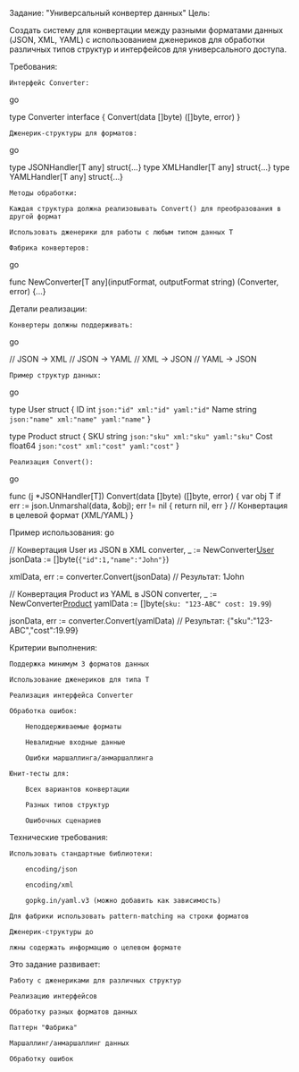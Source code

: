 Задание: "Универсальный конвертер данных"
Цель:

Создать систему для конвертации между разными форматами данных (JSON, XML, YAML) с использованием дженериков для обработки различных типов структур и интерфейсов для универсального доступа.

Требования:

    Интерфейс Converter:

go

type Converter interface {
    Convert(data []byte) ([]byte, error)
}

    Дженерик-структуры для форматов:

go

type JSONHandler[T any] struct{...}
type XMLHandler[T any] struct{...}
type YAMLHandler[T any] struct{...}

    Методы обработки:

    Каждая структура должна реализовывать Convert() для преобразования в другой формат

    Использовать дженерики для работы с любым типом данных T

    Фабрика конвертеров:

go

func NewConverter[T any](inputFormat, outputFormat string) (Converter, error) {...}

Детали реализации:

    Конвертеры должны поддерживать:

go

// JSON → XML
// JSON → YAML
// XML → JSON
// YAML → JSON

    Пример структур данных:

go

type User struct {
    ID   int    `json:"id" xml:"id" yaml:"id"`
    Name string `json:"name" xml:"name" yaml:"name"`
}

type Product struct {
    SKU  string  `json:"sku" xml:"sku" yaml:"sku"`
    Cost float64 `json:"cost" xml:"cost" yaml:"cost"`
}

    Реализация Convert():

go

func (j *JSONHandler[T]) Convert(data []byte) ([]byte, error) {
    var obj T
    if err := json.Unmarshal(data, &obj); err != nil {
        return nil, err
    }
    // Конвертация в целевой формат (XML/YAML)
}

Пример использования:
go

// Конвертация User из JSON в XML
converter, _ := NewConverter[User]("json", "xml")
jsonData := []byte(`{"id":1,"name":"John"}`)

xmlData, err := converter.Convert(jsonData)
// Результат: <User><id>1</id><name>John</name></User>

// Конвертация Product из YAML в JSON
converter, _ := NewConverter[Product]("yaml", "json")
yamlData := []byte(`
sku: "123-ABC"
cost: 19.99
`)

jsonData, err := converter.Convert(yamlData)
// Результат: {"sku":"123-ABC","cost":19.99}

Критерии выполнения:

    Поддержка минимум 3 форматов данных

    Использование дженериков для типа T

    Реализация интерфейса Converter

    Обработка ошибок:

        Неподдерживаемые форматы

        Невалидные входные данные

        Ошибки маршаллинга/анмаршаллинга

    Юнит-тесты для:

        Всех вариантов конвертации

        Разных типов структур

        Ошибочных сценариев

Технические требования:

    Использовать стандартные библиотеки:

        encoding/json

        encoding/xml

        gopkg.in/yaml.v3 (можно добавить как зависимость)

    Для фабрики использовать pattern-matching на строки форматов

    Дженерик-структуры до

    лжны содержать информацию о целевом формате

Это задание развивает:

    Работу с дженериками для различных структур

    Реализацию интерфейсов

    Обработку разных форматов данных

    Паттерн "Фабрика"

    Маршаллинг/анмаршаллинг данных

    Обработку ошибок
